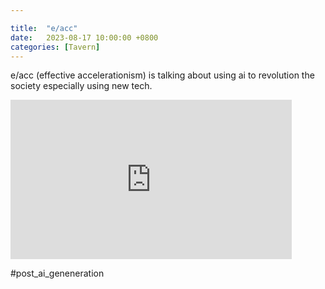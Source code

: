 ```yaml
---

title:  "e/acc"
date:   2023-08-17 10:00:00 +0800
categories: [Tavern]
---
```


e/acc (effective accelerationism) is talking about using ai to revolution the society especially using new tech.

<iframe width="450" height="255" src="https://www.youtube.com/embed/4xvvenRLtY0" title="YouTube video player" frameborder="0" ></iframe>

#post_ai_geneneration